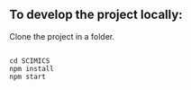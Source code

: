 ## To develop the project locally:

Clone the project in a folder.

```

cd SCIMICS
npm install
npm start

```
